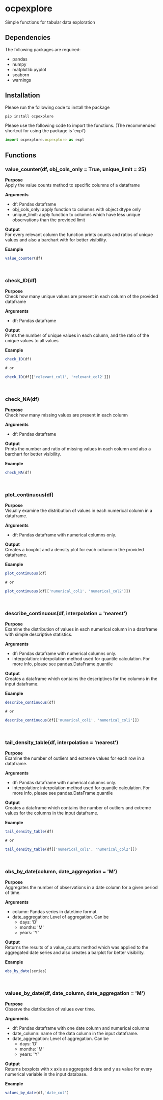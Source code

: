 # ocpexplore
Simple functions for tabular data exploration

## Dependencies
The following packages are required:
* pandas
* numpy
* matplotlib.pyplot
* seaborn
* warnings

## Installation
Please run the following code to install the package
``` js
pip install ocpexplore
```
Please use the following code to import the functions. (The recommended shortcut for using the package is 'expl')
``` js
import ocpexplore.ocpexplore as expl
```
## Functions
### value_counter(df, obj_cols_only = True, unique_limit = 25)
__Purpose__\
Apply the value counts method to specific columns of a dataframe

__Arguments__
* df: Pandas dataframe
* obj_cols_only: apply function to columns with object dtype only
* unique_limit: apply function to columns which have less unique observations than the provided limit

__Output__\
For every relevant column the function prints counts and ratios of unique values and also a barchart with for better visibility.

__Example__
``` js
value_counter(df)
```
&nbsp;

### check_ID(df)
__Purpose__\
Check how many unique values are present in each column of the provided dataframe

__Arguments__
* df: Pandas dataframe

__Output__\
Prints the number of unique values in each column, and the ratio of the unique values to all values

__Example__
``` js
check_ID(df)

# or

check_ID(df[['relevant_col1', 'relevant_col2']])
```
&nbsp;

### check_NA(df)
__Purpose__\
Check how many missing values are present in each column 

__Arguments__
* df: Pandas dataframe

__Output__\
Prints the number and ratio of missing values in each column and also a barchart for better visibility.

__Example__
``` js
check_NA(df)
```
&nbsp;

### plot_continuous(df)
__Purpose__\
Visually examine the distribution of values in each numerical column in a dataframe.

__Arguments__
* df: Pandas dataframe with numerical columns only.

__Output__\
Creates a boxplot and a density plot for each column in the provided dataframe. 

__Example__
``` js
plot_continuous(df)

# or

plot_continuous(df[['numerical_col1', 'numerical_col2']])
```
&nbsp;

### describe_continuous(df, interpolation = 'nearest')
__Purpose__\
Examine the distribution of values in each numerical column in a dataframe with simple descriptive statistics.

__Arguments__
* df: Pandas dataframe with numerical columns only.
* interpolation: interpolation method used for quantile calculation. For more info, please see pandas.DataFrame.quantile

__Output__\
Creates a dataframe which contains the descriptives for the columns in the input dataframe.

__Example__
``` js
describe_continuous(df)

# or

describe_continuous(df[['numerical_col1', 'numerical_col2']])
```
&nbsp;

### tail_density_table(df, interpolation = 'nearest')
__Purpose__\
Examine the number of outliers and extreme values for each row in a dataframe.

__Arguments__
* df: Pandas dataframe with numerical columns only.
* interpolation: interpolation method used for quantile calculation. For more info, please see pandas.DataFrame.quantile

__Output__\
Creates a dataframe which contains the number of outliers and extreme values for the columns in the input dataframe.

__Example__
``` js
tail_density_table(df)

# or

tail_density_table(df[['numerical_col1', 'numerical_col2']])
```
&nbsp;

### obs_by_date(column, date_aggregation = 'M')
__Purpose__\
Aggregates the number of observations in a date column for a given period of time.

__Arguments__
* column: Pandas series in datetime format.
* date_aggregation: Level of aggregation. Can be
  - days: 'D'
  - months: 'M'
  - years: 'Y'

__Output__\
Returns the results of a value_counts method which was applied to the aggregated date series and also creates a barplot for better visibility.

__Example__
``` js
obs_by_date(series)
```
&nbsp;

### values_by_date(df, date_column, date_aggregation = 'M')
__Purpose__\
Observe the distribution of values over time.

__Arguments__
* df: Pandas dataframe with one date column and numerical columns
* date_column: name of the data column in the input dataframe.
* date_aggregation: Level of aggregation. Can be
  - days: 'D'
  - months: 'M'
  - years: 'Y'

__Output__\
Returns boxplots with x axis as aggregated date and y as value for every numerical variable in the input database.

__Example__
``` js
values_by_date(df,'date_col')
```
